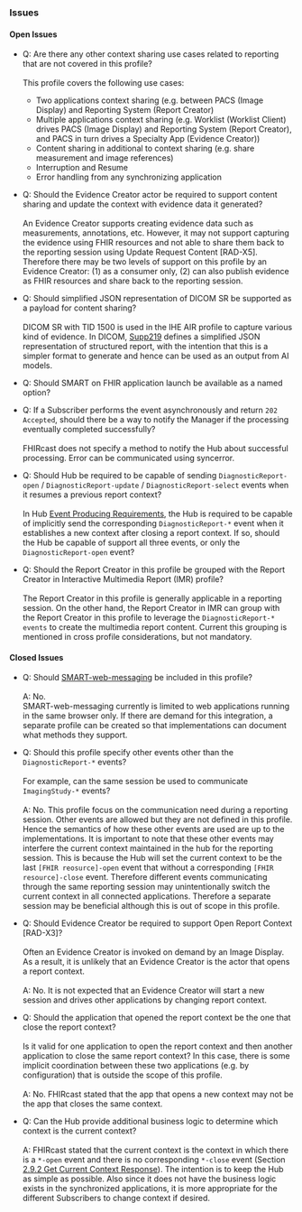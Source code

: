 ### Issues

#### Open Issues

* Q: Are there any other context sharing use cases related to reporting that are not covered in this profile?<br><br>This profile covers the following use cases:
    * Two applications context sharing (e.g. between PACS (Image Display) and Reporting System (Report Creator)
    * Multiple applications context sharing (e.g. Worklist (Worklist Client) drives PACS (Image Display) and Reporting System (Report Creator), and PACS in turn drives a Specialty App (Evidence Creator))
    * Content sharing in additional to context sharing (e.g. share measurement and image references)
    * Interruption and Resume
    * Error handling from any synchronizing application
      
* Q: Should the Evidence Creator actor be required to support content sharing and update the context with evidence data it generated?<br><br>An Evidence Creator supports creating evidence data such as measurements, annotations, etc. However, it may not support capturing the evidence using FHIR resources and not able to share them back to the reporting session using Update Request Content [RAD-X5]. Therefore there may be two levels of support on this profile by an Evidence Creator: (1) as a consumer only, (2) can also publish evidence as FHIR resources and share back to the reporting session.

* Q: Should simplified JSON representation of DICOM SR be supported as a payload for content sharing?<br><br>DICOM SR with TID 1500 is used in the IHE AIR profile to capture various kind of evidence. In DICOM, [Supp219](https://www.dicomstandard.org/News-dir/ftsup/docs/sups/Sup219.pdf) defines a simplified JSON representation of structured report, with the intention that this is a simpler format to generate and hence can be used as an output from AI models.

* Q: Should SMART on FHIR application launch be available as a named option?

* Q: If a Subscriber performs the event asynchronously and return `202 Accepted`, should there be a way to notify the Manager if the processing eventually completed successfully?<br><br>FHIRcast does not specify a method to notify the Hub about successful processing. Error can be communicated using syncerror.

* Q: Should Hub be required to be capable of sending `DiagnosticReport-open` / `DiagnosticReport-update` / `DiagnosticReport-select` events when it resumes a previous report context?<br><br>In Hub [Event Producing Requirements](volume-1.html#1xx1172-event-producing-requirements), the Hub is required to be capable of implicitly send the corresponding `DiagnosticReport-*` event when it establishes a new context after closing a report context. If so, should the Hub be capable of support all three events, or only the `DiagnosticReport-open` event?

* Q: Should the Report Creator in this profile be grouped with the Report Creator in Interactive Multimedia Report (IMR) profile?<br><br>The Report Creator in this profile is generally applicable in a reporting session. On the other hand, the Report Creator in IMR can group with the Report Creator in this profile to leverage the `DiagnosticReport-* events` to create the multimedia report content. Current this grouping is mentioned in cross profile considerations, but not mandatory.

#### Closed Issues

* Q: Should [SMART-web-messaging](https://build.fhir.org/ig/HL7/smart-web-messaging/index.html) be included in this profile?<br><br>A: No.<br>SMART-web-messaging currently is limited to web applications running in the same browser only. If there are demand for this integration, a separate profile can be created so that implementations can document what methods they support.

* Q: Should this profile specify other events other than the `DiagnosticReport-*` events?<br><br>For example, can the same session be used to communicate `ImagingStudy-*` events?<br><br> A: No. This profile focus on the communication need during a reporting session. Other events are allowed but they are not defined in this profile. Hence the semantics of how these other events are used are up to the implementations. It is important to note that these other events may interfere the current context maintained in the hub for the reporting session. This is because the Hub will set the current context to be the last `[FHIR reosurce]-open` event that without a corresponding `[FHIR resource]-close` event. Therefore different events communicating through the same reporting session may unintentionally switch the current context in all connected applications. Therefore a separate session may be beneficial although this is out of scope in this profile. 

* Q: Should Evidence Creator be required to support Open Report Context [RAD-X3]?<br><br>Often an Evidence Creator is invoked on demand by an Image Display. As a result, it is unlikely that an Evidence Creator is the actor that opens a report context.<br><br>A: No. It is not expected that an Evidence Creator will start a new session and drives other applications by changing report context.

* Q: Should the application that opened the report context be the one that close the report context?<br><br>Is it valid for one application to open the report context and then another application to close the same report context? In this case, there is some implicit coordination between these two applications (e.g. by configuration) that is outside the scope of this profile.<br><br>A: No. FHIRcast stated that the app that opens a new context may not be the app that closes the same context.

* Q: Can the Hub provide additional business logic to determine which context is the current context?<br><br>A: FHIRcast stated that the current context is the context in which there is a `*-open` event and there is no corresponding `*-close` event (Section [2.9.2 Get Current Context Response](https://build.fhir.org/ig/HL7/fhircast-docs/2-9-GetCurrentContext.html#get-current-context-response)). The intention is to keep the Hub as simple as possible. Also since it does not have the business logic exists in the synchronized applications, it is more appropriate for the different Subscribers to change context if desired.